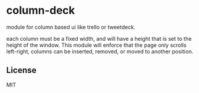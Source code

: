 # column-deck

module for column based ui like trello or tweetdeck.

each column must be a fixed width, and will have a height that is set
to the height of the window.
This module will enforce that the page only scrolls left-right,
columns can be inserted, removed, or moved to another position.

## License

MIT
